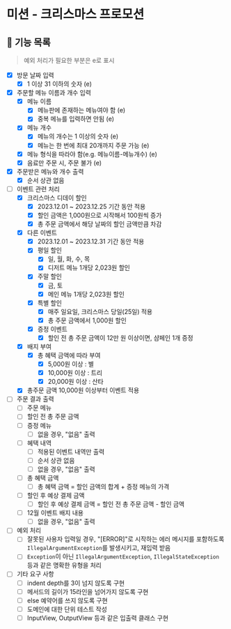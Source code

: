 # 미션 - 크리스마스 프로모션

## 📌 기능 목록

> 예외 처리가 필요한 부분은 e로 표시

- [x] 방문 날짜 입력
    - [x] 1 이상 31 이하의 숫자 (e)
- [x] 주문할 메뉴 이름과 개수 입력
    - [x] 메뉴 이름
        - [x] 메뉴판에 존재하는 메뉴여야 함 (e)
        - [x] 중복 메뉴를 입력하면 안됨 (e)
    - [x] 메뉴 개수
        - [x] 메뉴의 개수는 1 이상의 숫자 (e)
        - [x] 메뉴는 한 번에 최대 20개까지 주문 가능 (e)
    - [x] 메뉴 형식을 따라야 함(e.g. 메뉴이름-메뉴개수) (e)
    - [x] 음료만 주문 시, 주문 불가 (e)
- [x] 주문받은 메뉴와 개수 출력
    - [x] 순서 상관 없음
- [ ] 이벤트 관련 처리
    - [x] 크리스마스 디데이 할인
        - [x] 2023.12.01 ~ 2023.12.25 기간 동안 적용
        - [x] 할인 금액은 1,000원으로 시작해서 100원씩 증가
        - [x] 총 주문 금액에서 해당 날짜의 할인 금액만큼 차감
    - [x] 다른 이벤트
        - [x] 2023.12.01 ~ 2023.12.31 기간 동안 적용
        - [x] 평일 할인
            - [x] 일, 월, 화, 수, 목
            - [x] 디저트 메뉴 1개당 2,023원 할인
        - [x] 주말 할인
            - [x] 금, 토
            - [x] 메인 메뉴 1개당 2,023원 할인
        - [x] 특별 할인
            - [x] 매주 일요일, 크리스마스 당일(25일) 적용
            - [x] 총 주문 금액에서 1,000원 할인
        - [x] 증정 이벤트
            - [x] 할인 전 총 주문 금액이 12만 원 이상이면, 샴페인 1개 증정
    - [x] 배지 부여
        - [x] 총 혜택 금액에 따라 부여
            - [x] 5,000원 이상 : 별
            - [x] 10,000원 이상 : 트리
            - [x] 20,000원 이상 : 산타
    - [x] 총주문 금액 10,000원 이상부터 이벤트 적용
- [ ] 주문 결과 출력
    - [ ] 주문 메뉴
    - [ ] 할인 전 총 주문 금액
    - [ ] 증정 메뉴
        - [ ] 없을 경우, "없음" 출력
    - [ ] 혜택 내역
        - [ ] 적용된 이벤트 내역만 출력
        - [ ] 순서 상관 없음
        - [ ] 없을 경우, "없음" 출력
    - [ ] 총 혜택 금액
        - [ ] 총 혜택 금액 = 할인 금액의 합계 + 증정 메뉴의 가격
    - [ ] 할인 후 예상 결제 금액
        - [ ] 할인 후 예상 결제 금액 = 할인 전 총 주문 금액 - 할인 금액
    - [ ] 12월 이벤트 배지 내용
        - [ ] 없을 경우, "없음" 출력
- [ ] 예외 처리
    - [ ] 잘못된 사용자 입력일 경우, "[ERROR]"로 시작하는 에러 메시지를 포함하도록 `IllegalArgumentException`를 발생시키고, 재입력 받음
    - [ ] `Exception`이 아닌 `IllegalArgumentException`, `IllegalStateException` 등과 같은 명확한 유형을 처리
- [ ] 기타 요구 사항
    - [ ] indent depth를 3이 넘지 않도록 구현
    - [ ] 메서드의 길이가 15라인을 넘어가지 않도록 구현
    - [ ] else 예약어를 쓰지 않도록 구현
    - [ ] 도메인에 대한 단위 테스트 작성
    - [ ] InputView, OutputView 등과 같은 입출력 클래스 구현
